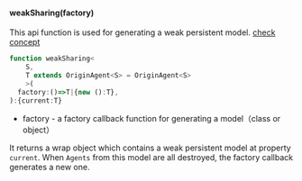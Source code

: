 #### weakSharing(factory)

This api function is used for generating a weak persistent model. [check concept](https://github.com/filefoxper/agent-reducer/blob/master/documents/en/introduction/concept.md)

```typescript
function weakSharing<
    S,
    T extends OriginAgent<S> = OriginAgent<S>
    >(
  factory:()=>T|{new ():T},
):{current:T}
```

* factory - a factory callback function for generating a model（class or object）
  
It returns a wrap object which contains a weak persistent model at property `current`. When `Agents` from this model are all destroyed, the factory callback generates a new one.